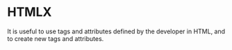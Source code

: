 # HTMLX
It is useful to use tags and attributes defined by the developer in HTML, and to create new tags and attributes.
